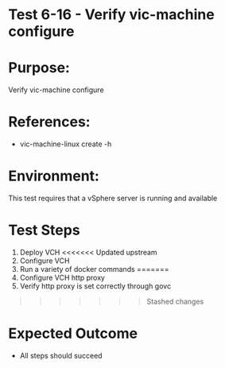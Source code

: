 Test 6-16 - Verify vic-machine configure
=======

# Purpose:
Verify vic-machine configure

# References:
* vic-machine-linux create -h

# Environment:
This test requires that a vSphere server is running and available

# Test Steps
1. Deploy VCH
<<<<<<< Updated upstream
2. Configure VCH
3. Run a variety of docker commands
=======
2. Configure VCH http proxy
3. Verify http proxy is set correctly through govc
>>>>>>> Stashed changes

# Expected Outcome
* All steps should succeed